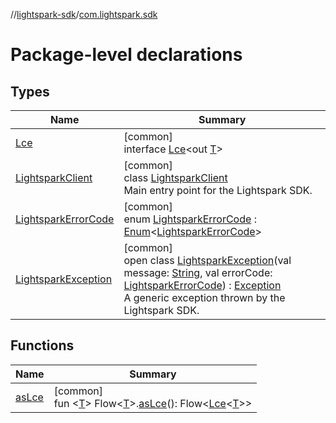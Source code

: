 //[lightspark-sdk](../../index.md)/[com.lightspark.sdk](index.md)

# Package-level declarations

## Types

| Name | Summary |
|---|---|
| [Lce](-lce/index.md) | [common]<br>interface [Lce](-lce/index.md)&lt;out [T](-lce/index.md)&gt; |
| [LightsparkClient](-lightspark-client/index.md) | [common]<br>class [LightsparkClient](-lightspark-client/index.md)<br>Main entry point for the Lightspark SDK. |
| [LightsparkErrorCode](-lightspark-error-code/index.md) | [common]<br>enum [LightsparkErrorCode](-lightspark-error-code/index.md) : [Enum](https://kotlinlang.org/api/latest/jvm/stdlib/kotlin/-enum/index.html)&lt;[LightsparkErrorCode](-lightspark-error-code/index.md)&gt; |
| [LightsparkException](-lightspark-exception/index.md) | [common]<br>open class [LightsparkException](-lightspark-exception/index.md)(val message: [String](https://kotlinlang.org/api/latest/jvm/stdlib/kotlin/-string/index.html), val errorCode: [LightsparkErrorCode](-lightspark-error-code/index.md)) : [Exception](https://kotlinlang.org/api/latest/jvm/stdlib/kotlin/-exception/index.html)<br>A generic exception thrown by the Lightspark SDK. |

## Functions

| Name | Summary |
|---|---|
| [asLce](as-lce.md) | [common]<br>fun &lt;[T](as-lce.md)&gt; Flow&lt;[T](as-lce.md)&gt;.[asLce](as-lce.md)(): Flow&lt;[Lce](-lce/index.md)&lt;[T](as-lce.md)&gt;&gt; |
